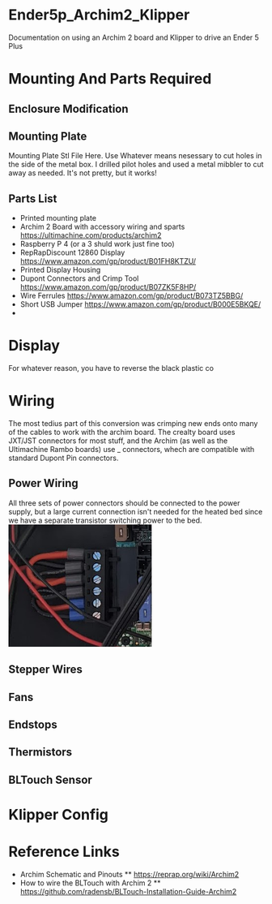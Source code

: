 # Ender5p_Archim2_Klipper
Documentation on using an Archim 2 board and Klipper to drive an Ender 5 Plus

# Mounting And Parts Required
## Enclosure Modification

## Mounting Plate
Mounting Plate Stl File Here.
Use Whatever means nesessary to cut holes in the side of the metal box.  I drilled pilot holes and used a metal mibbler to cut away as needed.  It's not pretty, but it works!

## Parts List
* Printed mounting plate
* Archim 2 Board with accessory wiring and sparts https://ultimachine.com/products/archim2
* Raspberry P 4 (or a 3 shuld work just fine too)
* RepRapDiscount 12860 Display https://www.amazon.com/gp/product/B01FH8KTZU/
* Printed Display Housing
* Dupont Connectors and Crimp Tool https://www.amazon.com/gp/product/B07ZK5F8HP/
* Wire Ferrules https://www.amazon.com/gp/product/B073TZ5BBG/
* Short USB Jumper https://www.amazon.com/gp/product/B000E5BKQE/
* 

# Display
For whatever reason, you have to reverse the black plastic co


# Wiring
The most tedius part of this conversion was crimping new ends onto many of the cables to work with the archim board.  The crealty board uses JXT/JST connectors for most stuff, and the Archim (as well as the Ultimachine Rambo boards) use _ connectors, whech are compatible with standard Dupont Pin connectors.

## Power Wiring
All three sets of power connectors should be connected to the power supply, but a large current connection isn't needed for the heated bed since we have a separate transistor switching power to the bed.
![Power Connector](./images/power_tripple_jumper.png)

## Stepper Wires

## Fans

## Endstops

## Thermistors

## BLTouch Sensor

# Klipper Config



# Reference Links
* Archim Schematic and Pinouts
** https://reprap.org/wiki/Archim2
* How to wire the BLTouch with Archim 2
** https://github.com/radensb/BLTouch-Installation-Guide-Archim2
